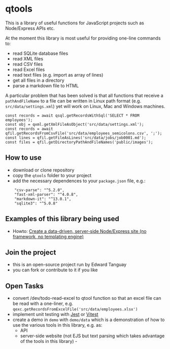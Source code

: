 # qtools

This is a library of useful functions for JavaScript projects such as Node/Express APIs etc.

At the moment this library is most useful for providing one-line commands to:
- read SQLite database files
- read XML files
- read CSV files
- read Excel files
- read text files (e.g. import as array of lines)
- get all files in a directory
- parse a markdown file to HTML

A particular problem that has been solved is that all functions that receive a `pathAndFileName` to a file can be written in Linux path format (e.g. `src/data/settings.xml`) yet will work on Linux, Mac and Windows machines. 
```
const records = await qsql.getRecordsWithSql('SELECT * FROM employees');
const obj = qxml.getXmlFileAsObject('src/data/settings.xml');
const records = await qfil.getRecordsFromCsvFile('src/data/employees_semicolons.csv', ';');
const lines = qfil.getFileAsLines('src/data/jobs/job0001.md');
const files = qfil.getDirectoryPathAndFileNames('public/images');
```
## How to use

- download or clone repository
- copy the `qtools` folder to your project
- add the necessary dependences to your `package.json` file, e.g.:
```
    "csv-parse": "^5.2.0",
    "fast-xml-parser": "^4.0.8",
    "markdown-it": "^13.0.1",
    "sqlite3": "^5.0.8"
```
## Examples of this library being used

- Howto: [Create a data-driven, server-side Node/Express site (no framework, no templating engine)](https://edwardtanguay.netlify.app/howtos?id=566)


## Join the project

- this is an open-source project run by Edward Tanguay
- you can fork or contribute to it if you like

## Open Tasks

- convert /dev/todo-read-excel to qtool function so that an excel file can be read with a one-liner, e.g. `qexc.getRecordsFromExcelFile('src/data/employees.xlsx')`
- implement unit testing with [Jest](https://jestjs.io) or [Vitest](https://vitest.dev)
- create a demo in `demo` with `demo/data` which is a demonstration of how to use the various tools in this library, e.g. as:
	- API
    -   server-side website (not EJS but text parsing which takes advantage of the tools in this library)	-
